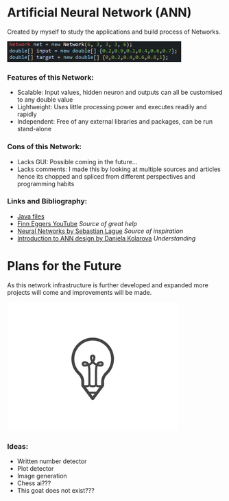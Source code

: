 # Artificial Neural Network (ANN)

Created by myself to study the applications and build process of Networks.

![Image of Code](code.png)


### Features of this Network:
- Scalable: Input values, hidden neuron and outputs can all be customised to any double value
- Lightweight: Uses little processing power and executes readily and rapidly
- Independent: Free of any external libraries and packages, can be run stand-alone


### Cons of this Network:
- Lacks GUI: Possible coming in the future...
- Lacks comments: I made this by looking at multiple sources and articles hence its chopped and spliced from different perspectives and programming habits


### Links and Bibliography:
- [Java files](src/network/)
- [Finn Eggers YouTube](https://www.youtube.com/channel/UCaKAU8vQzS-_e5xt7NSK3Xw) *Source of great help*
- [Neural Networks by Sebastian Lague](https://www.youtube.com/watch?v=bVQUSndDllU&list=PLFt_AvWsXl0frsCrmv4fKfZ2OQIwoUuYO) *Source of inspiration*
- [Introduction to ANN design by Daniela Kolarova](https://dzone.com/articles/designing-a-neural-network-in-java) *Understanding*


# Plans for the Future

As this network infrastructure is further developed and expanded more projects will come and improvements will be made.

<img alt="Image of Idea Bulb" src="idea.png" stlye="float: left; height: 80px; width: auto;"></img>


### Ideas:
- Written number detector
- Plot detector
- Image generation
- Chess ai???
- This goat does not exist???
